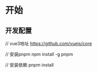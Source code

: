 # 开始

## 开发配置

// vue3地址 
https://github.com/vuejs/core

// 安装pnpm
npm install -g pnpm

// 安装依赖
pnpm install